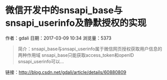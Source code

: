 # 微信开发中的snsapi_base与snsapi_userinfo及静默授权的实现
作者：gdali
日期：2017-03-09 10:34
浏览量：5373
> 简介：snsapi_base与snsapi_userinfo属于微信网页授权获取用户信息的两种作用域
snsapi_base只能获取access_token和openID
snsapi_userinfo可以...

 链接：http://blog.csdn.net/gdali/article/details/60880809
